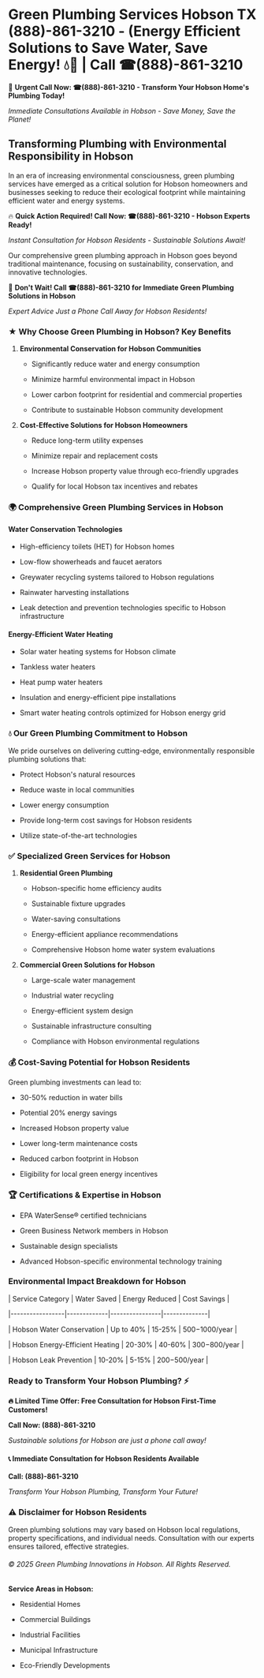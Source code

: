 # Green Plumbing Services Hobson TX (888)-861-3210 - (Energy Efficient Solutions to Save Water, Save Energy! 💧🌿 | Call ☎(888)-861-3210

🚨 **Urgent Call Now: ☎(888)-861-3210 - Transform Your Hobson Home's Plumbing Today!**
*Immediate Consultations Available in Hobson - Save Money, Save the Planet!*

## Transforming Plumbing with Environmental Responsibility in Hobson

In an era of increasing environmental consciousness, green plumbing services have emerged as a critical solution for Hobson homeowners and businesses seeking to reduce their ecological footprint while maintaining efficient water and energy systems. 

🔥 **Quick Action Required! Call Now: ☎(888)-861-3210 - Hobson Experts Ready!**
*Instant Consultation for Hobson Residents - Sustainable Solutions Await!*

Our comprehensive green plumbing approach in Hobson goes beyond traditional maintenance, focusing on sustainability, conservation, and innovative technologies.

🚨 **Don't Wait! Call ☎(888)-861-3210 for Immediate Green Plumbing Solutions in Hobson**
*Expert Advice Just a Phone Call Away for Hobson Residents!*

### ★ Why Choose Green Plumbing in Hobson? Key Benefits

1. **Environmental Conservation for Hobson Communities** 
   - Significantly reduce water and energy consumption
   - Minimize harmful environmental impact in Hobson
   - Lower carbon footprint for residential and commercial properties
   - Contribute to sustainable Hobson community development

2. **Cost-Effective Solutions for Hobson Homeowners** 
   - Reduce long-term utility expenses
   - Minimize repair and replacement costs
   - Increase Hobson property value through eco-friendly upgrades
   - Qualify for local Hobson tax incentives and rebates

### 🌍 Comprehensive Green Plumbing Services in Hobson

#### Water Conservation Technologies
- High-efficiency toilets (HET) for Hobson homes
- Low-flow showerheads and faucet aerators
- Greywater recycling systems tailored to Hobson regulations
- Rainwater harvesting installations
- Leak detection and prevention technologies specific to Hobson infrastructure

#### Energy-Efficient Water Heating
- Solar water heating systems for Hobson climate
- Tankless water heaters
- Heat pump water heaters
- Insulation and energy-efficient pipe installations
- Smart water heating controls optimized for Hobson energy grid

### 💧 Our Green Plumbing Commitment to Hobson

We pride ourselves on delivering cutting-edge, environmentally responsible plumbing solutions that:
- Protect Hobson's natural resources
- Reduce waste in local communities
- Lower energy consumption
- Provide long-term cost savings for Hobson residents
- Utilize state-of-the-art technologies

### ✅ Specialized Green Services for Hobson

1. **Residential Green Plumbing**
   - Hobson-specific home efficiency audits
   - Sustainable fixture upgrades
   - Water-saving consultations
   - Energy-efficient appliance recommendations
   - Comprehensive Hobson home water system evaluations

2. **Commercial Green Solutions for Hobson**
   - Large-scale water management
   - Industrial water recycling
   - Energy-efficient system design
   - Sustainable infrastructure consulting
   - Compliance with Hobson environmental regulations

### 💰 Cost-Saving Potential for Hobson Residents

Green plumbing investments can lead to:
- 30-50% reduction in water bills
- Potential 20% energy savings
- Increased Hobson property value
- Lower long-term maintenance costs
- Reduced carbon footprint in Hobson
- Eligibility for local green energy incentives

### 🏆 Certifications & Expertise in Hobson

- EPA WaterSense® certified technicians
- Green Business Network members in Hobson
- Sustainable design specialists
- Advanced Hobson-specific environmental technology training

### Environmental Impact Breakdown for Hobson

| Service Category | Water Saved | Energy Reduced | Cost Savings |
|-----------------|-------------|----------------|--------------|
| Hobson Water Conservation | Up to 40% | 15-25% | $500-$1000/year |
| Hobson Energy-Efficient Heating | 20-30% | 40-60% | $300-$800/year |
| Hobson Leak Prevention | 10-20% | 5-15% | $200-$500/year |

### Ready to Transform Your Hobson Plumbing? ⚡

**🔥 Limited Time Offer: Free Consultation for Hobson First-Time Customers!**

**Call Now: (888)-861-3210**
*Sustainable solutions for Hobson are just a phone call away!*

#### 📞 Immediate Consultation for Hobson Residents Available

**Call: (888)-861-3210**
*Transform Your Hobson Plumbing, Transform Your Future!*

### ⚠️ Disclaimer for Hobson Residents

Green plumbing solutions may vary based on Hobson local regulations, property specifications, and individual needs. Consultation with our experts ensures tailored, effective strategies.

###### © 2025 Green Plumbing Innovations in Hobson. All Rights Reserved.

**Service Areas in Hobson:** 
- Residential Homes
- Commercial Buildings
- Industrial Facilities
- Municipal Infrastructure
- Eco-Friendly Developments